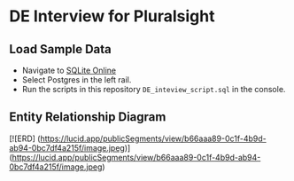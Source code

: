 # DE Interview for Pluralsight

## Load Sample Data

*   Navigate to [SQLite Online](https://sqliteonline.com/)
*   Select Postgres in the left rail.
*   Run the scripts in this repository `DE_inteview_script.sql` in the console.

## Entity Relationship Diagram


[![ERD]
(https://lucid.app/publicSegments/view/b66aaa89-0c1f-4b9d-ab94-0bc7df4a215f/image.jpeg)]
(https://lucid.app/publicSegments/view/b66aaa89-0c1f-4b9d-ab94-0bc7df4a215f/image.jpeg)

